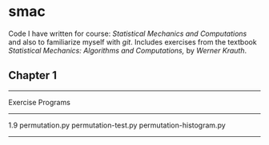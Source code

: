 # smac
Code I have written for course: *Statistical Mechanics and Computations*
 and also to familiarize myself with _git_. Includes exercises from the textbook
*Statistical Mechanics: Algorithms and Computations,* by *Werner Krauth*.

## Chapter 1

--------------------------------
Exercise  Programs
--------  ------------------
1.9       permutation.py
          permutation-test.py
          permutation-histogram.py
          

----------------------------

